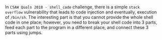In `CSAW Quals 2018 - shell_code` challenge, there is a simple `stack overflow` vulnerability that leads to code injection and eventually, execution of `/bin/sh`. The interesting part is that you cannot provide the whole shell code in one place; however, you need to break your shell code into 3 parts, feed each part to the program in a different place, and connect these 3 parts using jumps.